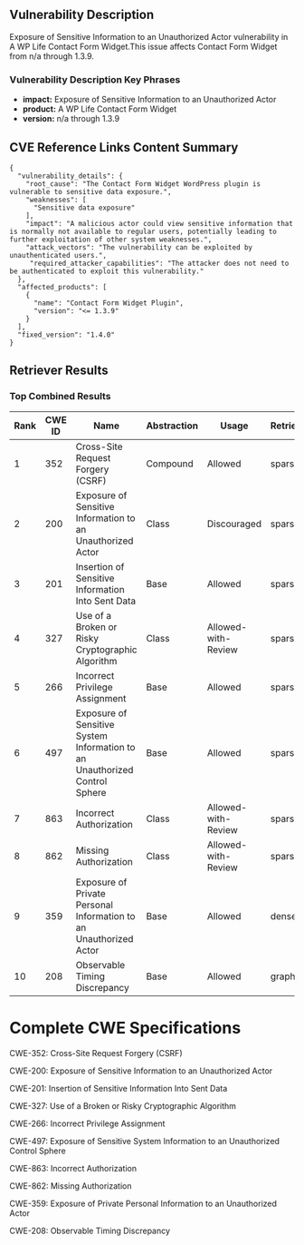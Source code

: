 ## Vulnerability Description
Exposure of Sensitive Information to an Unauthorized Actor vulnerability in A WP Life Contact Form Widget.This issue affects Contact Form Widget from n/a through 1.3.9.

### Vulnerability Description Key Phrases
- **impact:** Exposure of Sensitive Information to an Unauthorized Actor
- **product:** A WP Life Contact Form Widget
- **version:** n/a through 1.3.9

## CVE Reference Links Content Summary
```
{
  "vulnerability_details": {
    "root_cause": "The Contact Form Widget WordPress plugin is vulnerable to sensitive data exposure.",
    "weaknesses": [
      "Sensitive data exposure"
    ],
    "impact": "A malicious actor could view sensitive information that is normally not available to regular users, potentially leading to further exploitation of other system weaknesses.",
    "attack_vectors": "The vulnerability can be exploited by unauthenticated users.",
     "required_attacker_capabilities": "The attacker does not need to be authenticated to exploit this vulnerability."
  },
  "affected_products": [
    {
      "name": "Contact Form Widget Plugin",
      "version": "<= 1.3.9"
    }
  ],
  "fixed_version": "1.4.0"
}
```

## Retriever Results

### Top Combined Results

| Rank | CWE ID | Name | Abstraction | Usage  | Retrievers | Individual Scores |
|------|--------|------|-------------|-------|------------|-------------------|
| 1 | 352 | Cross-Site Request Forgery (CSRF) | Compound | Allowed | sparse | 0.061 |
| 2 | 200 | Exposure of Sensitive Information to an Unauthorized Actor | Class | Discouraged | sparse | 0.053 |
| 3 | 201 | Insertion of Sensitive Information Into Sent Data | Base | Allowed | sparse | 0.052 |
| 4 | 327 | Use of a Broken or Risky Cryptographic Algorithm | Class | Allowed-with-Review | sparse | 0.052 |
| 5 | 266 | Incorrect Privilege Assignment | Base | Allowed | sparse | 0.051 |
| 6 | 497 | Exposure of Sensitive System Information to an Unauthorized Control Sphere | Base | Allowed | sparse | 0.050 |
| 7 | 863 | Incorrect Authorization | Class | Allowed-with-Review | sparse | 0.050 |
| 8 | 862 | Missing Authorization | Class | Allowed-with-Review | sparse | 0.050 |
| 9 | 359 | Exposure of Private Personal Information to an Unauthorized Actor | Base | Allowed | dense | 0.546 |
| 10 | 208 | Observable Timing Discrepancy | Base | Allowed | graph | 0.003 |



# Complete CWE Specifications

CWE-352: Cross-Site Request Forgery (CSRF)

CWE-200: Exposure of Sensitive Information to an Unauthorized Actor

CWE-201: Insertion of Sensitive Information Into Sent Data

CWE-327: Use of a Broken or Risky Cryptographic Algorithm

CWE-266: Incorrect Privilege Assignment

CWE-497: Exposure of Sensitive System Information to an Unauthorized Control Sphere

CWE-863: Incorrect Authorization

CWE-862: Missing Authorization

CWE-359: Exposure of Private Personal Information to an Unauthorized Actor

CWE-208: Observable Timing Discrepancy